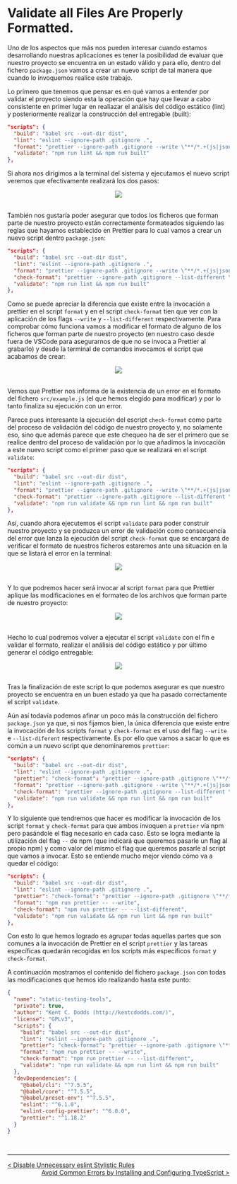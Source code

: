 # Validate all Files Are Properly Formatted.

Uno de los aspectos que más nos pueden interesar cuando estamos desarrollando nuestras aplicaciones es tener la posibilidad de evaluar que nuestro proyecto se encuentra en un estado válido y para ello, dentro del fichero `package.json` vamos a crear un nuevo script de tal manera que cuando lo invoquemos realice este trabajo.

Lo primero que tenemos que pensar es en qué vamos a entender por validar el proyecto siendo esta la operación que hay que llevar a cabo consistente en primer lugar en realiazar el análisis del código estático (lint) y posteriormente realizar la construcción del entregable (built):

```json
"scripts": {
  "build": "babel src --out-dir dist",
  "lint": "eslint --ignore-path .gitignore .",
  "format": "prettier --ignore-path .gitignore --write \"**/*.+(js|json)\"",
  "validate": "npm run lint && npm run built"
},
```

Si ahora nos dirigimos a la terminal del sistema y ejecutamos el nuevo script veremos que efectivamente realizará los dos pasos:

<div style='text-align: center'>
  <img src='../images/ch02/02_33.png' />
</div>
<br />

También nos gustaría poder asegurar que todos los ficheros que forman parte de nuestro proyecto están correctamente formateados siguiendo las reglas que hayamos establecido en Prettier para lo cual vamos a crear un nuevo script dentro `package.json`:

```json
"scripts": {
  "build": "babel src --out-dir dist",
  "lint": "eslint --ignore-path .gitignore .",
  "format": "prettier --ignore-path .gitignore --write \"**/*.+(js|json)\"",
  "check-format": "prettier --ignore-path .gitignore --list-different \"**/*.+(js|json)\"",
  "validate": "npm run lint && npm run built"
},
```

Como se puede apreciar la diferencia que existe entre la invocación a prettier en el script `format` y en el script `check-format` tien que ver con la aplicación de los flags `--write` y `--list-different` respectivamente. Para comprobar cómo funciona vamos a modificar el formato de alguno de los ficheros que forman parte de nuestro proyecto (en nuestro caso desde fuera de VSCode para asegurarnos de que no se invoca a Prettier al grabarlo) y desde la terminal de comandos invocamos el script que acabamos de crear:

<div style='text-align: center'>
  <img src='../images/ch02/02_34.png' />
</div>
<br />

Vemos que Prettier nos informa de la existencia de un error en el formato del fichero `src/example.js` (el que hemos elegido para modificar) y por lo tanto finaliza su ejecución con un error. 

Parece pues interesante la ejecución del escript `check-format` como parte del proceso de validación del código de nuestro proyecto y, no solamente eso, sino que además parece que este chequeo ha de ser el primero que se realice dentro del proceso de validación por lo que añadimos la invocación a este nuevo script como el primer paso que se realizará en el script `validate`:

```json
"scripts": {
  "build": "babel src --out-dir dist",
  "lint": "eslint --ignore-path .gitignore .",
  "format": "prettier --ignore-path .gitignore --write \"**/*.+(js|json)\"",
  "check-format": "prettier --ignore-path .gitignore --list-different \"**/*.+(js|json)\"",
  "validate": "npm run validate && npm run lint && npm run built"
},
```

Así, cuando ahora ejecutemos el script `validate` para poder construir nuestro proyecto y se produzca un error de validación como consecuencia del error que lanza la ejecución del script `check-format` que se encargará de verificar el formato de nuestros ficheros estaremos ante una situación en la que se listará el error en la terminal:

<div style='text-align: center'>
  <img src='../images/ch02/02_35.png' />
</div>
<br />

Y lo que podremos hacer será invocar al script `format` para que Prettier aplique las modificaciones en el formateo de los archivos que forman parte de nuestro proyecto:

<div style='text-align: center'>
  <img src='../images/ch02/02_36.png' />
</div>
<br />

Hecho lo cual podremos volver a ejecutar el script `validate` con el fin e validar el formato, realizar el análisis del código estático y por último generar el código entregable:

<div style='text-align: center'>
  <img src='../images/ch02/02_37.png' />
</div>
<br />

Tras la finalización de este script lo que podemos asegurar es que nuestro proyecto se encuentra en un buen estado ya que ha pasado correctamente el script `validate`.

Aún así todavía podemos afinar un poco más la construcción del fichero `package.json` ya que, si nos fijamos bien, la única diferencia que existe entre la invocación de los scripts `format` y `check-format` es el uso del flag `--write` e `--list-diferent` respectivamente. Es por ello que vamos a sacar lo que es común a un nuevo script que denominaremos `prettier`:

```json
"scripts": {
  "build": "babel src --out-dir dist",
  "lint": "eslint --ignore-path .gitignore .",
  "prettier": "check-format": "prettier --ignore-path .gitignore \"**/*.+(js|json)\"",
  "format": "prettier --ignore-path .gitignore --write \"**/*.+(js|json)\"",
  "check-format": "prettier --ignore-path .gitignore --list-different \"**/*.+(js|json)\"",
  "validate": "npm run validate && npm run lint && npm run built"
},
```

Y lo siguiente que tendremos que hacer es modificar la invocación de los script `format` y `check-format` para que ambos invoquen a `prettier` vía npm pero pasándole el flag necesario en cada caso. Esto se logra mediante la utilización del flag `--` de npm (que indicará que queremos pasarle un flag al propio npm) y como valor del mismo el flag que queremos pasarle al script que vamos a invocar. Esto se entiende mucho mejor viendo cómo va a quedar el código:

```json
"scripts": {
  "build": "babel src --out-dir dist",
  "lint": "eslint --ignore-path .gitignore .",
  "prettier": "check-format": "prettier --ignore-path .gitignore \"**/*.+(js|json)\"",
  "format": "npm run prettier -- --write",
  "check-format": "npm run prettier -- --list-different",
  "validate": "npm run validate && npm run lint && npm run built"
},
```

Con esto lo que hemos logrado es agrupar todas aquellas partes que son comunes a la invocación de Prettier en el script `prettier` y las tareas específicas quedarán recogidas en los scripts más específicos `format` y `check-format`.

A continuación mostramos el contenido del fichero `package.json` con todas las modificaciones que hemos ido realizando hasta este punto:

```json
{
  "name": "static-testing-tools",
  "private": true,
  "author": "Kent C. Dodds (http://kentcdodds.com/)",
  "license": "GPLv3",
  "scripts": {
    "build": "babel src --out-dir dist",
    "lint": "eslint --ignore-path .gitignore .",
    "prettier": "check-format": "prettier --ignore-path .gitignore \"**/*.+(js|json)\"",
    "format": "npm run prettier -- --write",
    "check-format": "npm run prettier -- --list-different",
    "validate": "npm run validate && npm run lint && npm run built"
  },
  "devDependencies": {
    "@babel/cli": "^7.5.5",
    "@babel/core": "^7.5.5",
    "@babel/preset-env": "^7.5.5",
    "eslint": "^6.1.0",
    "eslint-config-prettier": "^6.0.0",
    "prettier": "^1.18.2"
  }
}
```

<br />

----
<div>
  <div style="float: left">
    <a href="https://github.com/DevJoseManuel/js-tutorials/blob/master/testing/ch01/02_09.md">
      < Disable Unnecessary eslint Stylistic Rules
    </a>
  </div>
  <div style="float: right">
    <a href="https://github.com/DevJoseManuel/js-tutorials/blob/master/testing/ch02/02_11.md">
      Avoid Common Errors by Installing and Configuring TypeScript >
    </a>
  </div>
</div>
